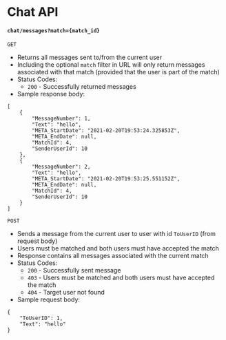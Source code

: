 # Chat API

#### `chat/messages?match={match_id}`
`GET`
- Returns all messages sent to/from the current user
- Including the optional `match` filter in URL will only return messages associated with that match (provided that the user is part of the match)
- Status Codes:
    - `200` - Successfully returned messages
- Sample response body:
```
[
    {
        "MessageNumber": 1,
        "Text": "hello",
        "META_StartDate": "2021-02-20T19:53:24.325853Z",
        "META_EndDate": null,
        "MatchId": 4,
        "SenderUserId": 10
    },
    {
        "MessageNumber": 2,
        "Text": "hello",
        "META_StartDate": "2021-02-20T19:53:25.551152Z",
        "META_EndDate": null,
        "MatchId": 4,
        "SenderUserId": 10
    }
]
```

`POST`
- Sends a message from the current user to user with id `ToUserID` (from request body)
- Users must be matched and both users must have accepted the match
- Response contains all messages associated with the current match
- Status Codes:
    - `200` - Successfully sent message
    - `403` - Users must be matched and both users must have accepted the match
    - `404` - Target user not found
- Sample request body:
```
{
    "ToUserID": 1,
    "Text": "hello"
}
```